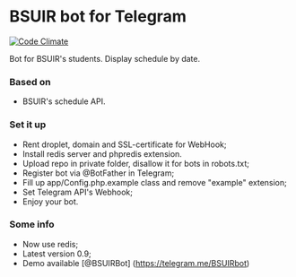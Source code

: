 # BSUIR bot for Telegram #

[![Code Climate](https://codeclimate.com/github/Nekaravaev/BSUIRBot/badges/gpa.svg)](https://codeclimate.com/github/Nekaravaev/BSUIRBot)

Bot for BSUIR's students. Display schedule by date.

### Based on ###

* BSUIR's schedule API.

### Set it up ###

* Rent droplet, domain and SSL-certificate for WebHook;
* Install redis server and phpredis extension. 
* Upload repo in private folder, disallow it for bots in robots.txt;
* Register bot via @BotFather in Telegram;
* Fill up app/Config.php.example class and remove "example" extension;
* Set Telegram API's Webhook;
* Enjoy your bot.

### Some info ###

* Now use redis;
* Latest version 0.9;
* Demo available [@BSUIRBot] (https://telegram.me/BSUIRbot)